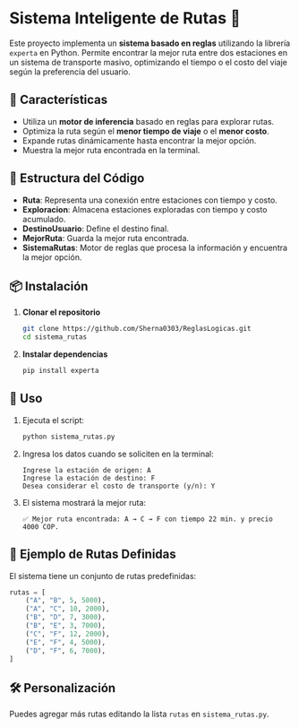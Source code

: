 # Sistema Inteligente de Rutas 🚆

Este proyecto implementa un **sistema basado en reglas** utilizando la librería `experta` en Python. Permite encontrar la mejor ruta entre dos estaciones en un sistema de transporte masivo, optimizando el tiempo o el costo del viaje según la preferencia del usuario.

## 📌 Características
- Utiliza un **motor de inferencia** basado en reglas para explorar rutas.
- Optimiza la ruta según el **menor tiempo de viaje** o el **menor costo**.
- Expande rutas dinámicamente hasta encontrar la mejor opción.
- Muestra la mejor ruta encontrada en la terminal.

## 📂 Estructura del Código

- **Ruta**: Representa una conexión entre estaciones con tiempo y costo.
- **Exploracion**: Almacena estaciones exploradas con tiempo y costo acumulado.
- **DestinoUsuario**: Define el destino final.
- **MejorRuta**: Guarda la mejor ruta encontrada.
- **SistemaRutas**: Motor de reglas que procesa la información y encuentra la mejor opción.

## 📦 Instalación

1. **Clonar el repositorio**
   ```bash
   git clone https://github.com/Sherna0303/ReglasLogicas.git
   cd sistema_rutas
   ```

2. **Instalar dependencias**
   ```bash
   pip install experta
   ```

## 🚀 Uso

1. Ejecuta el script:
   ```bash
   python sistema_rutas.py
   ```
2. Ingresa los datos cuando se soliciten en la terminal:
   ```
   Ingrese la estación de origen: A
   Ingrese la estación de destino: F
   Desea considerar el costo de transporte (y/n): Y
   ```
3. El sistema mostrará la mejor ruta:
   ```
   ✅ Mejor ruta encontrada: A → C → F con tiempo 22 min. y precio 4000 COP.
   ```

## 📖 Ejemplo de Rutas Definidas

El sistema tiene un conjunto de rutas predefinidas:
```python
rutas = [
    ("A", "B", 5, 5000),
    ("A", "C", 10, 2000),
    ("B", "D", 7, 3000),
    ("B", "E", 3, 7000),
    ("C", "F", 12, 2000),
    ("E", "F", 4, 5000),
    ("D", "F", 6, 7000),
]
```

## 🛠 Personalización
Puedes agregar más rutas editando la lista `rutas` en `sistema_rutas.py`.

